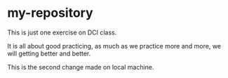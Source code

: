 # my-repository
This is just one exercise on DCI class.  

It is all about good practicing, as much as we practice more and more,
we will getting better and better.

This is the second change made on local machine.